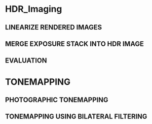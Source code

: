 # HDR_Imaging

## LINEARIZE RENDERED IMAGES



## MERGE EXPOSURE STACK INTO HDR IMAGE

## EVALUATION

# TONEMAPPING

## PHOTOGRAPHIC TONEMAPPING

## TONEMAPPING USING BILATERAL FILTERING
